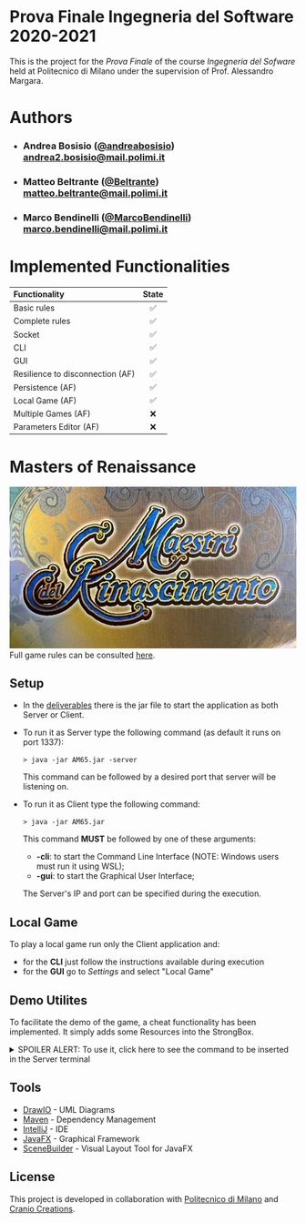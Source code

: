 # Prova Finale Ingegneria del Software 2020-2021
This is the project for the *Prova Finale* of the course _Ingegneria del Sofware_ held at Politecnico di Milano under the supervision of Prof. Alessandro Margara. 
# Authors

- ###  Andrea Bosisio ([@andreabosisio](https://github.com/andreabosisio))<br>andrea2.bosisio@mail.polimi.it
- ###  Matteo Beltrante ([@Beltrante](https://github.com/Beltrante))<br>matteo.beltrante@mail.polimi.it
- ###  Marco Bendinelli ([@MarcoBendinelli](https://github.com/MarcoBendinelli))<br>marco.bendinelli@mail.polimi.it

# Implemented Functionalities

| Functionality | State |
|:-----------------------|:------------------------------------:|
| Basic rules | ✅ |
| Complete rules | ✅ |
| Socket | ✅ |
| CLI | ✅ |
| GUI | ✅ |
| Resilience to disconnection (AF) | ✅ |
| Persistence (AF)| ✅ |
| Local Game (AF) | ✅ |
| Multiple Games (AF) | ❌ |
| Parameters Editor (AF) | ❌ |

# Masters of Renaissance
![](deliverables/utils/gameLogo.jpeg)
Full game rules can be consulted [here](https://craniointernational.com/products/masters-of-renaissance/).

## Setup

- In the [deliverables](deliverables) there is the jar file to start the application as both Server or Client.
- To run it as Server type the following command (as default it runs on port 1337):
    ```shell
    > java -jar AM65.jar -server
    ```
  This command can be followed by a desired port that server will be listening on.

  
- To run it as Client type the following command:
    ```shell
    > java -jar AM65.jar
    ```
    This command **MUST** be followed by one of these arguments:
  - **-cli**: to start the Command Line Interface (NOTE: Windows users must run it using WSL);
  - **-gui**: to start the Graphical User Interface;
  
  The Server's IP and port can be specified during the execution.
  
 ## Local Game
 
 To play a local game run only the Client application and:
  - for the **CLI** just follow the instructions available during execution
  - for the **GUI** go to *Settings* and select "Local Game"
  
 ## Demo Utilites
 
 To facilitate the demo of the game, a cheat functionality has been implemented. It simply adds some Resources into the StrongBox.

<details>
  <summary>SPOILER ALERT: To use it, click here to see the command to be inserted in the Server terminal</summary>
     
    > cheat
     
</details>
 
 ## Tools
 
 * [DrawIO](http://draw.io) - UML Diagrams
 * [Maven](https://maven.apache.org/) - Dependency Management
 * [IntelliJ](https://www.jetbrains.com/idea/) - IDE
 * [JavaFX](https://openjfx.io) - Graphical Framework
 * [SceneBuilder](https://gluonhq.com/products/scene-builder/) - Visual Layout Tool for JavaFX
 
 ## License
 
 This project is developed in collaboration with [Politecnico di Milano](https://www.polimi.it) and [Cranio Creations](http://www.craniocreations.it).
 
